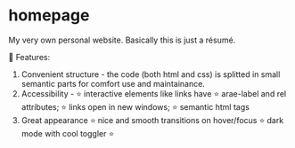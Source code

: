 # homepage
My very own personal website. Basically this is just a résumé.


🤩 Features:
1. Convenient structure - the code (both html and css) is splitted in small semantic parts for comfort use and maintainance.
2. Accessibility - 
		⭐ interactive elements like links have 
		⭐ arae-label and rel attributes; 
		⭐ links open in new windows; 
		⭐ semantic html tags
3. Great appearance 
		⭐ nice and smooth transitions on hover/focus
		⭐ dark mode with cool toggler
		⭐ 